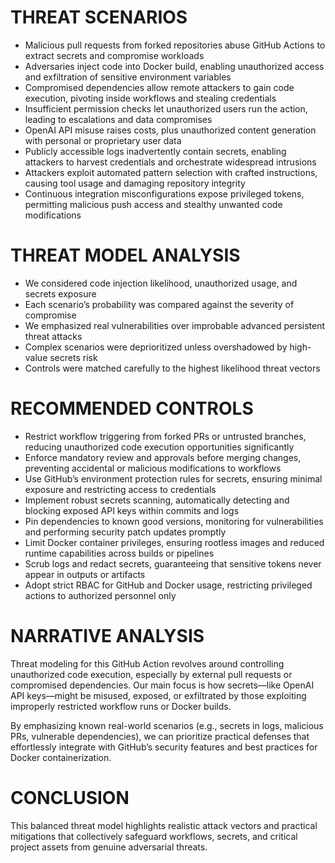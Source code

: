 # THREAT SCENARIOS

- Malicious pull requests from forked repositories abuse GitHub Actions to extract secrets and compromise workloads
- Adversaries inject code into Docker build, enabling unauthorized access and exfiltration of sensitive environment variables
- Compromised dependencies allow remote attackers to gain code execution, pivoting inside workflows and stealing credentials
- Insufficient permission checks let unauthorized users run the action, leading to escalations and data compromises
- OpenAI API misuse raises costs, plus unauthorized content generation with personal or proprietary user data
- Publicly accessible logs inadvertently contain secrets, enabling attackers to harvest credentials and orchestrate widespread intrusions
- Attackers exploit automated pattern selection with crafted instructions, causing tool usage and damaging repository integrity
- Continuous integration misconfigurations expose privileged tokens, permitting malicious push access and stealthy unwanted code modifications

# THREAT MODEL ANALYSIS

- We considered code injection likelihood, unauthorized usage, and secrets exposure
- Each scenario’s probability was compared against the severity of compromise
- We emphasized real vulnerabilities over improbable advanced persistent threat attacks
- Complex scenarios were deprioritized unless overshadowed by high-value secrets risk
- Controls were matched carefully to the highest likelihood threat vectors

# RECOMMENDED CONTROLS

- Restrict workflow triggering from forked PRs or untrusted branches, reducing unauthorized code execution opportunities significantly
- Enforce mandatory review and approvals before merging changes, preventing accidental or malicious modifications to workflows
- Use GitHub’s environment protection rules for secrets, ensuring minimal exposure and restricting access to credentials
- Implement robust secrets scanning, automatically detecting and blocking exposed API keys within commits and logs
- Pin dependencies to known good versions, monitoring for vulnerabilities and performing security patch updates promptly
- Limit Docker container privileges, ensuring rootless images and reduced runtime capabilities across builds or pipelines
- Scrub logs and redact secrets, guaranteeing that sensitive tokens never appear in outputs or artifacts
- Adopt strict RBAC for GitHub and Docker usage, restricting privileged actions to authorized personnel only

# NARRATIVE ANALYSIS

Threat modeling for this GitHub Action revolves around controlling unauthorized code execution, especially by external pull requests or compromised dependencies. Our main focus is how secrets—like OpenAI API keys—might be misused, exposed, or exfiltrated by those exploiting improperly restricted workflow runs or Docker builds.

By emphasizing known real-world scenarios (e.g., secrets in logs, malicious PRs, vulnerable dependencies), we can prioritize practical defenses that effortlessly integrate with GitHub’s security features and best practices for Docker containerization.

# CONCLUSION

This balanced threat model highlights realistic attack vectors and practical mitigations that collectively safeguard workflows, secrets, and critical project assets from genuine adversarial threats.
